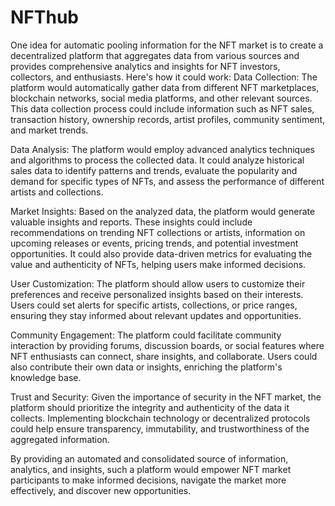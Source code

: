 # NFThub
One idea for automatic pooling information for the NFT market is to create a decentralized platform that aggregates data from various sources and provides comprehensive analytics and insights for NFT investors, collectors, and enthusiasts. Here's how it could work:
Data Collection: The platform would automatically gather data from different NFT marketplaces, blockchain networks, social media platforms, and other relevant sources. This data collection process could include information such as NFT sales, transaction history, ownership records, artist profiles, community sentiment, and market trends.

Data Analysis: The platform would employ advanced analytics techniques and algorithms to process the collected data. It could analyze historical sales data to identify patterns and trends, evaluate the popularity and demand for specific types of NFTs, and assess the performance of different artists and collections.

Market Insights: Based on the analyzed data, the platform would generate valuable insights and reports. These insights could include recommendations on trending NFT collections or artists, information on upcoming releases or events, pricing trends, and potential investment opportunities. It could also provide data-driven metrics for evaluating the value and authenticity of NFTs, helping users make informed decisions.

User Customization: The platform should allow users to customize their preferences and receive personalized insights based on their interests. Users could set alerts for specific artists, collections, or price ranges, ensuring they stay informed about relevant updates and opportunities.

Community Engagement: The platform could facilitate community interaction by providing forums, discussion boards, or social features where NFT enthusiasts can connect, share insights, and collaborate. Users could also contribute their own data or insights, enriching the platform's knowledge base.

Trust and Security: Given the importance of security in the NFT market, the platform should prioritize the integrity and authenticity of the data it collects. Implementing blockchain technology or decentralized protocols could help ensure transparency, immutability, and trustworthiness of the aggregated information.

By providing an automated and consolidated source of information, analytics, and insights, such a platform would empower NFT market participants to make informed decisions, navigate the market more effectively, and discover new opportunities.
